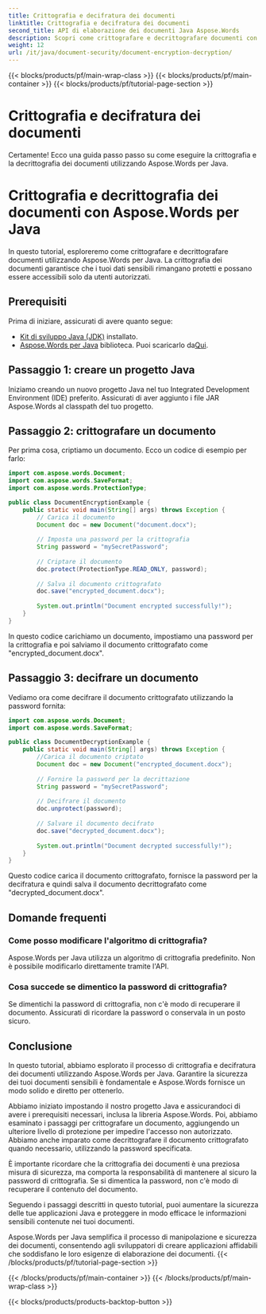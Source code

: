 ```yaml
---
title: Crittografia e decifratura dei documenti
linktitle: Crittografia e decifratura dei documenti
second_title: API di elaborazione dei documenti Java Aspose.Words
description: Scopri come crittografare e decrittografare documenti con Aspose.Words per Java. Proteggi i tuoi dati in modo efficiente con una guida passo-passo ed esempi di codice sorgente.
weight: 12
url: /it/java/document-security/document-encryption-decryption/
---
```


{{< blocks/products/pf/main-wrap-class >}}
{{< blocks/products/pf/main-container >}}
{{< blocks/products/pf/tutorial-page-section >}}

# Crittografia e decifratura dei documenti

Certamente! Ecco una guida passo passo su come eseguire la crittografia e la decrittografia dei documenti utilizzando Aspose.Words per Java.

# Crittografia e decrittografia dei documenti con Aspose.Words per Java

In questo tutorial, esploreremo come crittografare e decrittografare documenti utilizzando Aspose.Words per Java. La crittografia dei documenti garantisce che i tuoi dati sensibili rimangano protetti e possano essere accessibili solo da utenti autorizzati.

## Prerequisiti

Prima di iniziare, assicurati di avere quanto segue:

- [Kit di sviluppo Java (JDK)](https://www.oracle.com/java/technologies/javase-downloads.html) installato.
- [Aspose.Words per Java](https://products.aspose.com/words/java) biblioteca. Puoi scaricarlo da[Qui](https://downloads.aspose.com/words/java).

## Passaggio 1: creare un progetto Java

Iniziamo creando un nuovo progetto Java nel tuo Integrated Development Environment (IDE) preferito. Assicurati di aver aggiunto i file JAR Aspose.Words al classpath del tuo progetto.

## Passaggio 2: crittografare un documento

Per prima cosa, criptiamo un documento. Ecco un codice di esempio per farlo:

```java
import com.aspose.words.Document;
import com.aspose.words.SaveFormat;
import com.aspose.words.ProtectionType;

public class DocumentEncryptionExample {
    public static void main(String[] args) throws Exception {
        // Carica il documento
        Document doc = new Document("document.docx");
        
        // Imposta una password per la crittografia
        String password = "mySecretPassword";
        
        // Criptare il documento
        doc.protect(ProtectionType.READ_ONLY, password);
        
        // Salva il documento crittografato
        doc.save("encrypted_document.docx");
        
        System.out.println("Document encrypted successfully!");
    }
}
```

In questo codice carichiamo un documento, impostiamo una password per la crittografia e poi salviamo il documento crittografato come "encrypted_document.docx".

## Passaggio 3: decifrare un documento

Vediamo ora come decifrare il documento crittografato utilizzando la password fornita:

```java
import com.aspose.words.Document;
import com.aspose.words.SaveFormat;

public class DocumentDecryptionExample {
    public static void main(String[] args) throws Exception {
        //Carica il documento criptato
        Document doc = new Document("encrypted_document.docx");
        
        // Fornire la password per la decrittazione
        String password = "mySecretPassword";
        
        // Decifrare il documento
        doc.unprotect(password);
        
        // Salvare il documento decifrato
        doc.save("decrypted_document.docx");
        
        System.out.println("Document decrypted successfully!");
    }
}
```

Questo codice carica il documento crittografato, fornisce la password per la decifratura e quindi salva il documento decrittografato come "decrypted_document.docx".

## Domande frequenti

### Come posso modificare l'algoritmo di crittografia?
Aspose.Words per Java utilizza un algoritmo di crittografia predefinito. Non è possibile modificarlo direttamente tramite l'API.

### Cosa succede se dimentico la password di crittografia?
Se dimentichi la password di crittografia, non c'è modo di recuperare il documento. Assicurati di ricordare la password o conservala in un posto sicuro.

## Conclusione

In questo tutorial, abbiamo esplorato il processo di crittografia e decifratura dei documenti utilizzando Aspose.Words per Java. Garantire la sicurezza dei tuoi documenti sensibili è fondamentale e Aspose.Words fornisce un modo solido e diretto per ottenerlo.

Abbiamo iniziato impostando il nostro progetto Java e assicurandoci di avere i prerequisiti necessari, inclusa la libreria Aspose.Words. Poi, abbiamo esaminato i passaggi per crittografare un documento, aggiungendo un ulteriore livello di protezione per impedire l'accesso non autorizzato. Abbiamo anche imparato come decrittografare il documento crittografato quando necessario, utilizzando la password specificata.

È importante ricordare che la crittografia dei documenti è una preziosa misura di sicurezza, ma comporta la responsabilità di mantenere al sicuro la password di crittografia. Se si dimentica la password, non c'è modo di recuperare il contenuto del documento.

Seguendo i passaggi descritti in questo tutorial, puoi aumentare la sicurezza delle tue applicazioni Java e proteggere in modo efficace le informazioni sensibili contenute nei tuoi documenti.

Aspose.Words per Java semplifica il processo di manipolazione e sicurezza dei documenti, consentendo agli sviluppatori di creare applicazioni affidabili che soddisfano le loro esigenze di elaborazione dei documenti.
{{< /blocks/products/pf/tutorial-page-section >}}

{{< /blocks/products/pf/main-container >}}
{{< /blocks/products/pf/main-wrap-class >}}

{{< blocks/products/products-backtop-button >}}
